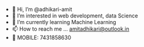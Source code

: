 - 👋 Hi, I’m @adhikari-amit
- 👀 I’m interested in web development, data Science
- 🌱 I’m currently learning Machine Learning
- 📫 How to reach me ... amitadhikari@outlook.in
- 📱 MOBILE: 7431858630

<!---
adhikari-amit/adhikari-amit is a ✨ special ✨ repository because its `README.md` (this file) appears on your GitHub profile.
You can click the Preview link to take a look at your changes.
--->
